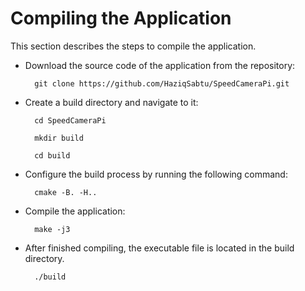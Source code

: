 # Compiling the Application

This section describes the steps to compile the application.

- Download the source code of the application from the repository:

        git clone https://github.com/HaziqSabtu/SpeedCameraPi.git

- Create a build directory and navigate to it:

        cd SpeedCameraPi

        mkdir build

        cd build

- Configure the build process by running the following command:

        cmake -B. -H..

- Compile the application:

        make -j3

- After finished compiling, the executable file is located in the build
  directory.

        ./build
